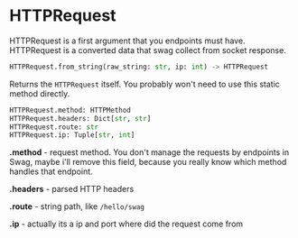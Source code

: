 # HTTPRequest
HTTPRequest is a first argument that you endpoints must have.
HTTPRequest is a converted data that swag collect from socket response.


```python
HTTPRequest.from_string(raw_string: str, ip: int) -> HTTPRequest
```
Returns the `HTTPRequest` itself. You probably won't need to use this static method directly.


```python
HTTPRequest.method: HTTPMethod
HTTPRequest.headers: Dict[str, str]
HTTPRequest.route: str
HTTPRequest.ip: Tuple[str, int]
```

**.method** - request method. You don't manage the requests by endpoints in Swag, maybe i'll remove this field, because you really know which method handles that endpoint.


**.headers** - parsed HTTP headers


**.route** - string path, like ``/hello/swag``


**.ip** - actually its a ip and port where did the request come from

